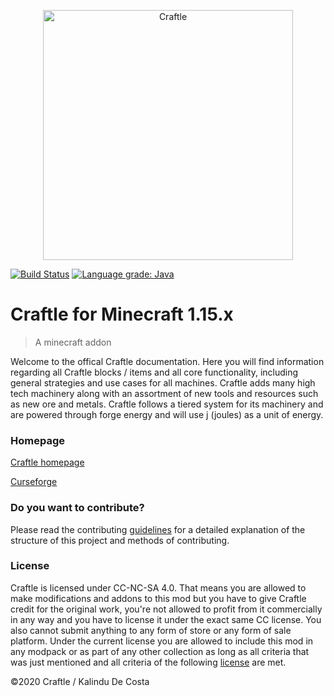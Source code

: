 <p align="center">
  <img alt="Craftle" width="400px" src="https://craftle-mod.com/media/logo.png" />
</p>

[![Build Status](https://travis-ci.com/kalindudc/craftle.svg?branch=develop)](https://travis-ci.com/kalindudc/craftle)
[![Language grade: Java](https://img.shields.io/lgtm/grade/java/g/kalindudc/craftle.svg?logo=lgtm&logoWidth=18)](https://lgtm.com/projects/g/kalindudc/craftle/context:java)

# Craftle for Minecraft 1.15.x
> A minecraft addon

Welcome to the offical Craftle documentation. Here you will find information regarding all Craftle blocks / items and all core functionality, including general strategies and use cases for all machines. Craftle adds many high tech machinery along with an assortment of new tools and resources such as new ore and metals. Craftle follows a tiered system for its machinery and are powered through forge energy and will use j (joules) as a unit of energy.

### Homepage 

[Craftle homepage](https://craftle-mod.com)

[Curseforge](#)

### Do you want to contribute?

Please read the contributing [guidelines](CONTRIBUTING.md) for a detailed explanation of the structure of this project and methods of contributing.

### License

Craftle is licensed under CC-NC-SA 4.0. That means you are allowed to make modifications and addons to this mod but you have to give Craftle credit for the original work, you're not allowed to profit from it commercially in any way and you have to license it under the exact same CC license. You also cannot submit anything to any form of store or any form of sale platform. Under the current license you are allowed to include this mod in any modpack or as part of any other collection as long as all criteria that was just mentioned and all criteria of the following [license](https://craftle-mod.com/#/LICENSE) are met.

©2020 Craftle / Kalindu De Costa
